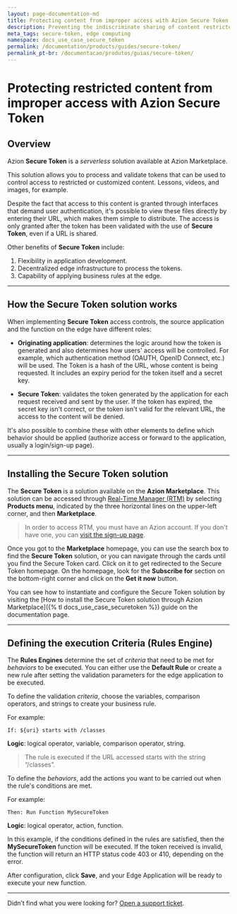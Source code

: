 ```yaml
---
layout: page-documentation-md
title: Protecting content from improper access with Azion Secure Token
description: Preventing the indiscriminate sharing of content restricted to customers
meta_tags: secure-token, edge computing
namespace: docs_use_case_secure_token
permalink: /documentation/products/guides/secure-token/
permalink_pt-br: /documentacao/produtos/guias/secure-token/
---
```


# Protecting restricted content from improper access with Azion Secure Token

## Overview

Azion **Secure Token** is a *serverless* solution available at Azion Marketplace. 

This solution allows you to process and validate tokens that can be used to control access to restricted or customized content. Lessons, videos, and images, for example.

Despite the fact that access to this content is granted through interfaces that demand user authentication, it's possible to view these files directly by entering their URL, which makes them simple to distribute. The access is only granted after the token has been validated with the use of **Secure Token**, even if a URL is shared.

Other benefits of **Secure Token** include:

1. Flexibility in application development.
2. Decentralized edge infrastructure to process the tokens.
3. Capability of applying business rules at the edge.

---

## How the Secure Token solution works

When implementing **Secure Token** access controls, the source application and the function on the edge have different roles:

- **Originating application**: determines the logic around how the token is generated and also determines how users' access will be controlled. For example, which authentication method (OAUTH, OpenID Connect, etc.) will be used. The Token is a hash of the URL, whose content is being requested. It includes an expiry period for the token itself and a secret key.

- **Secure Token**: validates the token generated by the application for each request received and sent by the user. If the token has expired, the secret key isn't correct, or the token isn't valid for the relevant URL, the access to the content will be denied.

It's also possible to combine these with other elements to define which behavior should be applied (authorize access or forward to the application, usually a login/sign-up page).

---

## Installing the Secure Token solution

The **Secure Token** is a solution available on the **Azion Marketplace**. This solution can be accessed through [Real-Time Manager (RTM)](https://manager.azion.com/) by selecting **Products menu**, indicated by the three horizontal lines on the upper-left corner, and then **Marketplace**.

> In order to access RTM, you must have an Azion account. If you don't have one, you can [visit the sign-up page](https://manager.azion.com/signup).

Once you got to the **Marketplace** homepage, you can use the search box to find the **Secure Token** solution, or you can navigate through the cards until you find the Secure Token card. Click on it to get redirected to the Secure Token homepage. On the homepage, look for the **Subscribe for** section on the bottom-right corner and click on the **Get it now** button.

You can see how to instantiate and configure the Secure Token solution by visiting the [How to install the Secure Token solution through Azion Marketplace]({% tl docs_use_case_securetoken %}) guide on the documentation page.

---

## Defining the execution Criteria (Rules Engine)

The **Rules Engines** determine the set of *criteria* that need to be met for *behaviors* to be executed. You can either use the **Default Rule** or create a new rule after setting the validation parameters for the edge application to be executed.

To define the validation *criteria*, choose the variables, comparison operators, and strings to create your business rule.

For example:

`If: ${uri} starts with /classes`

**Logic**: logical operator, variable, comparison operator, string.

> The rule is executed if the URL accessed starts with the string “/classes”.

To define the *behaviors*, add the actions you want to be carried out when the rule's conditions are met. 

For example:

`Then: Run Function MySecureToken`

**Logic**: logical operator, action, function.

In this example, if the conditions defined in the rules are satisfied, then the **MySecureToken** function will be executed. If the token received is invalid, the function will return an HTTP status code 403 or 410, depending on the error. 

After configuration, click **Save**, and your Edge Application will be ready to execute your new function.

---

Didn’t find what you were looking for? [Open a support ticket](https://tickets.azion.com/).
